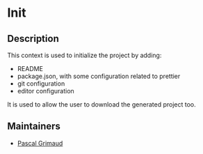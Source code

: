 # Init

## Description

This context is used to initialize the project by adding:

- README
- package.json, with some configuration related to prettier
- git configuration
- editor configuration

It is used to allow the user to download the generated project too.

## Maintainers

- [Pascal Grimaud](https://github.com/pascalgrimaud)
